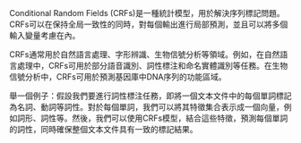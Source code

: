 Conditional Random Fields (CRFs)是一種統計模型，用於解決序列標記問題。CRFs可以在保持全局一致性的同時，對每個輸出進行局部預測，並且可以將多個輸入變量考慮在內。

CRFs通常用於自然語言處理、字形辨識、生物信號分析等領域。例如，在自然語言處理中，CRFs可用於部分語音識別、詞性標注和命名實體識別等任務。在生物信號分析中，CRFs可用於預測基因庫中DNA序列的功能區域。

舉一個例子：假設我們要進行詞性標注任務，即將一個文本文件中的每個單詞標記為名詞、動詞等詞性。對於每個單詞，我們可以將其特徵集合表示成一個向量，例如詞形、詞性等。然後，我們可以使用CRFs模型，結合這些特徵，預測每個單詞的詞性，同時確保整個文本文件具有一致的標記結果。